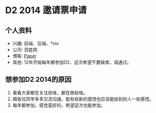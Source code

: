 # D2 2014 邀请票申请

## 个人资料

- 兴趣: 前端、后端、*nix
- 公司: 百姓网
- 博客: [Paper](http://zhanglin.pro)
- 其他: 12年开始每年都参加D2，这次希望不要缺席，请通过。

## 想参加D2 2014的原因

1. 看看大家都在关注些啥，都在做些啥。
2. 跟各位同学多多交流沟通，能有些新的感悟也应该能给到别人一些感悟。
3. 每年都参加，感觉蛮好的，希望这次也能参加。